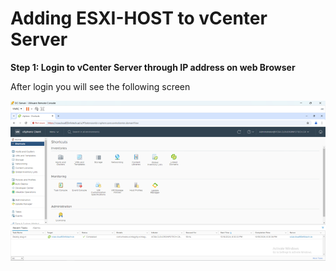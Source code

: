 # Adding ESXI-HOST to vCenter Server
**Step 1: Login to vCenter Server through IP address on web Browser**
<p>
After login you will see the following screen
  
![Picture1](https://github.com/gurpreet2828/VmwareProject_Images/blob/aa992f0ffd5052470c41f9d43ac337c2f0389d84/Picture1.png)
</p>
